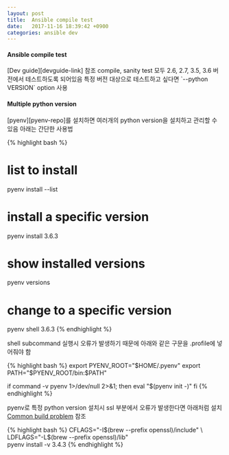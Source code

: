 ```yaml
---
layout: post
title:  Ansible compile test
date:   2017-11-16 18:39:42 +0900
categories: ansible dev
---
```

<h4>Ansible compile test</h4>
[Dev guide][devguide-link] 참조  
compile, sanity test 모두 2.6, 2.7, 3.5, 3.6 버전에서 테스트하도록 되어있음  
특정 버전 대상으로 테스트하고 싶다면 `--python VERSION` option 사용
<h4>Multiple python version</h4>
[pyenv][pyenv-repo]를 설치하면 여러개의 python version을 설치하고 관리할 수 있음  
아래는 간단한 사용법  

{% highlight bash %}
# list to install
pyenv install --list
# install a specific version
pyenv install 3.6.3
# show installed versions
pyenv versions
# change to a specific version
pyenv shell 3.6.3
{% endhighlight %}

shell subcommand 실행시 오류가 발생하기 때문에 아래와 같은 구문을 .profile에 넣어줘야 함

{% highlight bash %}
export PYENV_ROOT="$HOME/.pyenv"
export PATH="$PYENV_ROOT/bin:$PATH"

if command -v pyenv 1>/dev/null 2>&1; then
    eval "$(pyenv init -)"
fi
{% endhighlight %}

pyenv로 특정 python version 설치시 ssl 부분에서 오류가 발생한다면 아래처럼 설치  
[Common build problem][common-build-problems-link] 참조

{% highlight bash %}
CFLAGS="-I$(brew --prefix openssl)/include" \
LDFLAGS="-L$(brew --prefix openssl)/lib" \
pyenv install -v 3.4.3
{% endhighlight %}

[pyenv-repo]: https://github.com/pyenv/pyenv#installation
[devguide-link]: http://docs.ansible.com/ansible/latest/dev_guide/testing.html
[common-build-problems-link]: https://github.com/pyenv/pyenv/wiki/Common-build-problems#error-the-python-ssl-extension-was-not-compiled-missing-the-openssl-lib
